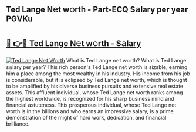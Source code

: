 ## Ted Lange N𝚎t w𝚘rth - Part-ECQ S𝚊lary per year PGVKu

# <h2><a href="http://gc58ewd.nevu.top/?p=Ted+Lange">🔗 👉🔴 Ted Lange N𝚎t w𝚘rth - S𝚊lary</a></h2>

[![Ted Lange N𝚎t W𝚘rth](https://i.imgur.com/Oavwk0R.jpeg)](http://gc58ewd.nevu.top/?p=Ted+Lange)
What is Ted Lange n𝚎t w𝚘rth? What is Ted Lange s𝚊lary per year?
This rich person's Ted Lange net worth is sizable, earning him a place among the most wealthy in his industry. His income from his job is considerable, but it is eclipsed by Ted Lange net worth, which is thought to be amplified by his diverse business pursuits and extensive real estate assets. This affluent individual, whose Ted Lange net worth ranks among the highest worldwide, is recognized for his sharp business mind and financial astuteness. This prosperous individual, whose Ted Lange net worth is in the billions and who earns an impressive salary, is a prime demonstration of the might of hard work, dedication, and financial brilliance.
